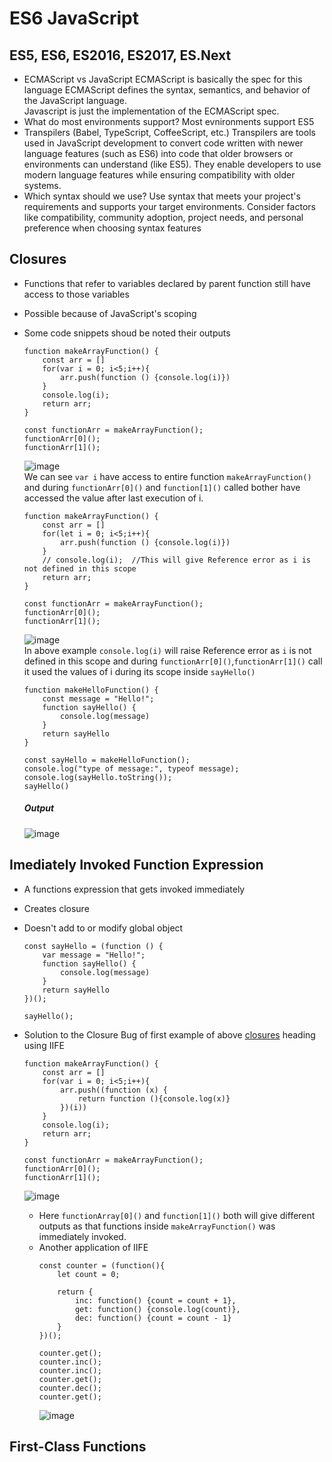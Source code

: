 # ES6 JavaScript
## ES5, ES6, ES2016, ES2017, ES.Next
  - ECMAScript vs JavaScript
    ECMAScript is basically the spec for this language ECMAScript defines the syntax, semantics, and behavior of the JavaScript language. <br/>
    Javascript is just the implementation of the ECMAScript spec.
  - What do most environments support?
    Most evnironments support ES5
  - Transpilers (Babel, TypeScript, CoffeeScript, etc.)
    Transpilers are tools used in JavaScript development to convert code written with newer language features (such as ES6) into code that older browsers or environments can understand (like ES5). They enable developers to use modern language features while ensuring compatibility with older systems.
  - Which syntax should we use?
    Use syntax that meets your project's requirements and supports your target environments. Consider factors like compatibility, community adoption, project needs, and personal preference when choosing syntax features

## Closures
  - Functions that refer to variables declared by parent function still have access to those variables
  - Possible because of JavaScript's scoping
  - Some code snippets shoud be noted their outputs
    <a id="closureBug"></a>
    ```
    function makeArrayFunction() {
        const arr = []
        for(var i = 0; i<5;i++){
            arr.push(function () {console.log(i)})
        }
        console.log(i);
        return arr;
    }
    
    const functionArr = makeArrayFunction();
    functionArr[0]();
    functionArr[1]();
    ```
    ![image](https://github.com/ak5154639/Mobile-App-Development-with-ReactNative-Notes/assets/60311459/8e65954c-01d6-4e52-a1bb-c2f01b92e1c7) <br/>
    We can see `var i` have access to entire function `makeArrayFunction()` and during `functionArr[0]()` and `function[1]()` called bother have accessed the value after last execution of i.
    ```
    function makeArrayFunction() {
        const arr = []
        for(let i = 0; i<5;i++){
            arr.push(function () {console.log(i)})
        }
        // console.log(i);  //This will give Reference error as i is not defined in this scope
        return arr;
    }
    
    const functionArr = makeArrayFunction();
    functionArr[0]();
    functionArr[1]();
    ```
    ![image](https://github.com/ak5154639/Mobile-App-Development-with-ReactNative-Notes/assets/60311459/9bfb3a92-fcfd-4887-8a15-7c2a056fb055) <br/>
    In above example `console.log(i)` will raise Reference error as `i` is not defined in this scope and during `functionArr[0]()`,`functionArr[1]()` call it used the values of i during its scope inside `sayHello()`

    ```
    function makeHelloFunction() {
        const message = "Hello!";
        function sayHello() {
            console.log(message)
        }
        return sayHello
    }
    
    const sayHello = makeHelloFunction();
    console.log("type of message:", typeof message);
    console.log(sayHello.toString());
    sayHello()
    ```
    ##### Output
    ![image](https://github.com/ak5154639/Mobile-App-Development-with-ReactNative-Notes/assets/60311459/cf6a5d8d-9746-4d43-8f5f-e486251e39e7)

## Imediately Invoked Function Expression
  - A functions expression that gets invoked immediately
  - Creates closure
  - Doesn't add to or modify global object
    ```
    const sayHello = (function () {
        var message = "Hello!";
        function sayHello() {
            console.log(message)
        }
        return sayHello
    })();
    
    sayHello();
    ```

  - Solution to the Closure Bug of first example of above [closures](#closureBug) heading using IIFE
    ```
    function makeArrayFunction() {
        const arr = []
        for(var i = 0; i<5;i++){
            arr.push((function (x) {
                return function (){console.log(x)}
            })(i))
        }
        console.log(i);
        return arr;
    }
    
    const functionArr = makeArrayFunction();
    functionArr[0]();
    functionArr[1]();
    ```
    ![image](https://github.com/ak5154639/Mobile-App-Development-with-ReactNative-Notes/assets/60311459/720e524e-cd5c-4a33-94ad-2842d446fe1f)

    - Here `functionArray[0]()` and `function[1]()` both will give different outputs as that functions inside `makeArrayFunction()` was immediately invoked.
    - Another application of IIFE
      ```
      const counter = (function(){
          let count = 0;
      
          return {
              inc: function() {count = count + 1},
              get: function() {console.log(count)},
              dec: function() {count = count - 1}
          }
      })();
      
      counter.get();
      counter.inc();
      counter.inc();
      counter.get();
      counter.dec();
      counter.get();
      ```
      ![image](https://github.com/ak5154639/Mobile-App-Development-with-ReactNative-Notes/assets/60311459/b4aafd8f-c528-424b-82b6-785aef2c36d2)

## First-Class Functions
